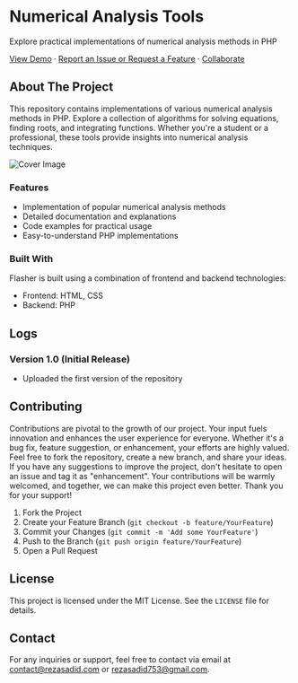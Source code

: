 # Numerical Analysis Tools

Explore practical implementations of numerical analysis methods in PHP

[View Demo](https://rsdn.ir/g-nas) · [Report an Issue or Request a Feature](https://github.com/rezasadid753/numerical-analysis-tools/issues) · [Collaborate](https://github.com/rezasadid753/numerical-analysis-tools/pulls)

## About The Project

This repository contains implementations of various numerical analysis methods in PHP. Explore a collection of algorithms for solving equations, finding roots, and integrating functions. Whether you're a student or a professional, these tools provide insights into numerical analysis techniques.

![Cover Image](https://rezasadid.com/projects/numericalanalysis/cover.jpg)

### Features

* Implementation of popular numerical analysis methods
* Detailed documentation and explanations
* Code examples for practical usage
* Easy-to-understand PHP implementations

### Built With

Flasher is built using a combination of frontend and backend technologies:

* Frontend: HTML, CSS
* Backend: PHP

## Logs

### Version 1.0 (Initial Release)

* Uploaded the first version of the repository

## Contributing

Contributions are pivotal to the growth of our project. Your input fuels innovation and enhances the user experience for everyone. Whether it's a bug fix, feature suggestion, or enhancement, your efforts are highly valued. Feel free to fork the repository, create a new branch, and share your ideas. If you have any suggestions to improve the project, don't hesitate to open an issue and tag it as "enhancement". Your contributions will be warmly welcomed, and together, we can make this project even better. Thank you for your support!

1. Fork the Project
2. Create your Feature Branch (`git checkout -b feature/YourFeature`)
3. Commit your Changes (`git commit -m 'Add some YourFeature'`)
4. Push to the Branch (`git push origin feature/YourFeature`)
5. Open a Pull Request

## License

This project is licensed under the MIT License. See the `LICENSE` file for details.

## Contact

For any inquiries or support, feel free to contact via email at <contact@rezasadid.com> or <rezasadid753@gmail.com>.
